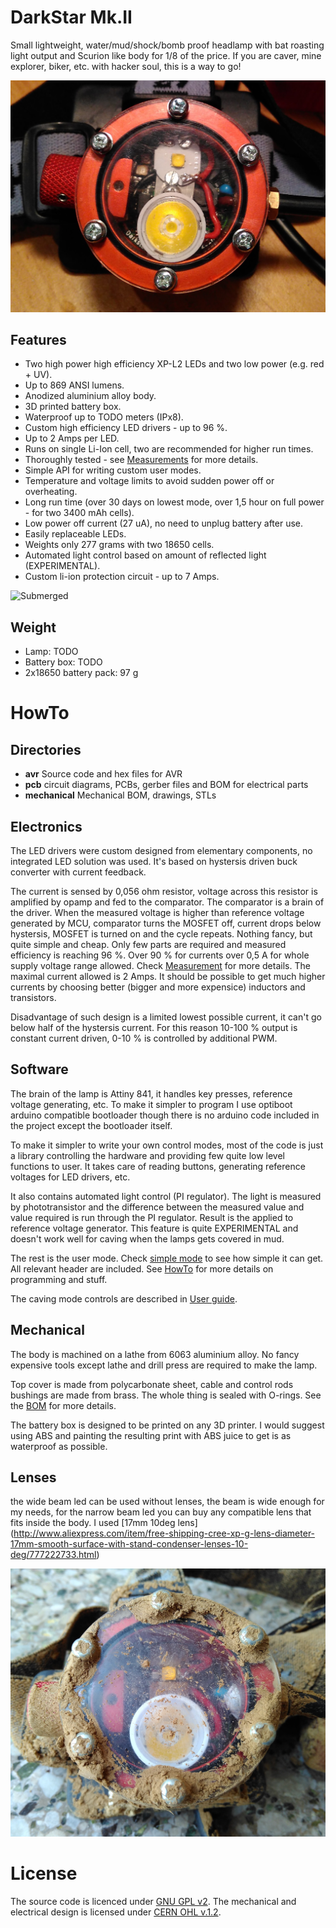 DarkStar Mk.II
==============

Small lightweight, water/mud/shock/bomb proof headlamp with bat roasting
light output and Scurion like body for 1/8 of the price. If you are caver,
mine explorer, biker, etc. with hacker soul, this is a way to go!

![Darkstar Mk.II](./images/lamp.jpg)

Features
--------
* Two high power high efficiency XP-L2 LEDs and two low power (e.g. red + UV).
* Up to 869 ANSI lumens.
* Anodized aluminium alloy body.
* 3D printed battery box.
* Waterproof up to TODO meters (IPx8).
* Custom high efficiency LED drivers - up to 96 %.
* Up to 2 Amps per LED.
* Runs on single Li-Ion cell, two are recommended for higher run times.
* Thoroughly tested - see [Measurements](./Measurements.md) for more details.
* Simple API for writing custom user modes.
* Temperature and voltage limits to avoid sudden power off or overheating.
* Long run time (over 30 days on lowest mode, over 1,5 hour on full power - for two 3400 mAh cells).
* Low power off current (27 uA), no need to unplug battery after use.
* Easily replaceable LEDs.
* Weights only 277 grams with two 18650 cells.
* Automated light control based on amount of reflected light (EXPERIMENTAL).
* Custom li-ion protection circuit - up to 7 Amps.

![Submerged](./images/dive.jpg)

Weight
------
* Lamp: TODO
* Battery box: TODO
* 2x18650 battery pack: 97 g

HowTo
=====
Directories
-----------
* **avr** Source code and hex files for AVR
* **pcb** circuit diagrams, PCBs, gerber files and BOM for electrical parts
* **mechanical** Mechanical BOM, drawings, STLs

Electronics
-----------
The LED drivers were custom designed from elementary components, no integrated
LED solution was used. It's based on hystersis driven buck converter with current
feedback.

The current is sensed by 0,056 ohm resistor, voltage across this resistor is
amplified by opamp and fed to the comparator. The comparator is a brain of the
driver. When the measured voltage is higher than reference voltage generated by
MCU, comparator turns the MOSFET off, current drops below hystersis, MOSFET is turned on
and the cycle repeats. Nothing fancy, but quite simple and cheap.
Only few parts are required and measured efficiency is reaching 96 %. Over 90 \% for
currents over 0,5 A for whole supply voltage range allowed.
Check [Measurement](./Measurements.md) for more details.
The maximal current allowed is 2 Amps. It should be possible to get much higher
currents by choosing better (bigger and more expensice) inductors and transistors.

Disadvantage of such design is a limited lowest possible current, it can't go
below half of the hystersis current. For this reason 10-100 % output is constant
current driven, 0-10 % is controlled by additional PWM.

Software
--------

The brain of the lamp is Attiny 841, it handles key presses, reference voltage
generating, etc. To make it simpler to program I use optiboot arduino compatible
bootloader though there is no arduino code included in the project except
the bootloader itself.

To make it simpler to write your own control modes, most of the code is just a library
controlling the hardware and providing few quite low level functions to user. It
takes care of reading buttons, generating reference voltages for LED drivers, etc.

It also contains automated light control (PI regulator). The light is measured
by phototransistor and the difference between the measured value and value
required is run through the PI regulator. Result is the applied to reference
voltage generator. This feature is quite EXPERIMENTAL and doesn't work
well for caving when the lamps gets covered in mud.

The rest is the user mode. Check [simple mode](./avr/src/modes/simple.c) to see
how simple it can get. All relevant header are included. See [HowTo](./HowTo.md)
for more details on programming and stuff.

The caving mode controls are described in [User guide](./User_guide.md).


Mechanical
----------
The body is machined on a lathe from 6063 aluminium alloy. No fancy expensive
tools except lathe and drill press are required to make the lamp.

Top cover is made from polycarbonate sheet, cable and control rods bushings are
made from brass. The whole thing is sealed with O-rings. See the [BOM](./mechanical/BOM.md)
for more details.

The battery box is designed to be printed on any 3D printer. I would suggest
using ABS and painting the resulting print with ABS juice to get is as
waterproof as possible.

Lenses
------
the wide beam led can be used without lenses, the beam is wide enough for my
needs, for the narrow beam led you can buy any compatible lens that fits inside
the body. I used [17mm 10deg lens]
(http://www.aliexpress.com/item/free-shipping-cree-xp-g-lens-diameter-17mm-smooth-surface-with-stand-condenser-lenses-10-deg/777222733.html)



![Cave usage](./images/cave.jpg)

License
=======

The source code is licenced under [GNU GPL v2](./avr/LICENSE). The mechanical and
electrical design is licensed under [CERN OHL v.1.2](LICENSE).
